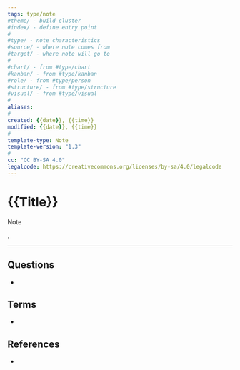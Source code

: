 ```yaml
---
tags: type/note
#theme/ - build cluster 
#index/ - define entry point
# 
#type/ - note characteristics
#source/ - where note comes from
#target/ - where note will go to
# 
#chart/ - from #type/chart 
#kanban/ - from #type/kanban
#role/ - from #type/person
#structure/ - from #type/structure
#visual/ - from #type/visual
#
aliases:
#
created: {{date}}, {{time}}
modified: {{date}}, {{time}}
#
template-type: Note
template-version: "1.3"
#
cc: "CC BY-SA 4.0"
legalcode: https://creativecommons.org/licenses/by-sa/4.0/legalcode
---
```


# {{Title}}

<!-- Main content of my thoughts really -->

> [!NOTE]
> .

---
## Questions
<!-- What remains for you to consider? --> 
- 

## Terms
<!-- Links to definition pages -->
- 

## References
<!-- Links to pages not referenced in the content -->
- 











